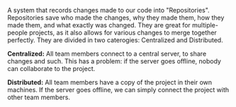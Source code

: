 A system that records changes made to our code into "Repositories". Repositories save who made the changes, why they made them, how they made them, and what exactly was changed. They are great for multiple-people projects, as it also allows for various changes to merge together perfectly.
They are divided in two caterogies: Centralized and Distributed.

**Centralized:** All team members connect to a central server, to share changes and such. This has a problem: if the server goes offline, nobody can collaborate to the project.

**Distributed:** All team members have a copy of the project in their own machines. If the server goes offline, we can simply connect the project with other team members.